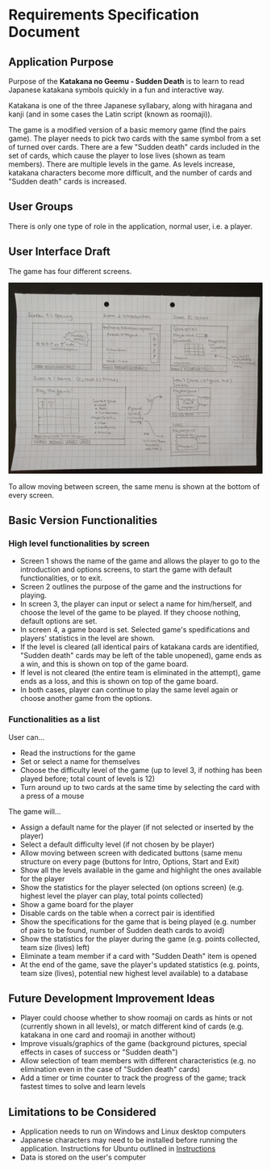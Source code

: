 # Requirements Specification Document 

## Application Purpose

Purpose of the **Katakana no Geemu - Sudden Death** is to learn to read Japanese katakana symbols quickly in a fun and interactive way. 

Katakana is one of the three Japanese syllabary, along with hiragana and kanji (and in some cases the Latin script (known as roomaji)). 

The game is a modified version of a basic memory game (find the pairs game). The player needs to pick two cards with the same symbol from a set of turned over cards. There are a few "Sudden death" cards included in the set of cards, which cause the player to lose lives (shown as team members). There are multiple levels in the game. As levels increase, katakana characters become more difficult, and the number of cards and "Sudden death" cards is increased.

## User Groups

There is only one type of role in the application, normal user, i.e. a player. 

## User Interface Draft

The game has four different screens. 

![Game design document picture](./pictures/game_design_doc_pic.jpg)

To allow moving between screen, the same menu is shown at the bottom of every screen.

## Basic Version Functionalities

### High level functionalities by screen 
* Screen 1 shows the name of the game and allows the player to go to the introduction and options screens, to start the game with default functionalities, or to exit.
* Screen 2 outlines the purpose of the game and the instructions for playing.
* In screen 3, the player can input or select a name for him/herself, and choose the level of the game to be played. If they choose nothing, default options are set.
* In screen 4, a game board is set. Selected game's spedifications and players' statistics in the level are shown.
* If the level is cleared (all identical pairs of katakana cards are identified, "Sudden death" cards may be left of the table unopened), game ends as a win, and this is shown on top of the game board.
* If level is not cleared (the entire team is eliminated in the attempt), game ends as a loss, and this is shown on top of the game board. 
* In both cases, player can continue to play the same level again or choose another game from the options.

### Functionalities as a list
User can...
* Read the instructions for the game
* Set or select a name for themselves
* Choose the difficulty level of the game (up to level 3, if nothing has been played before; total count of levels is 12)
* Turn around up to two cards at the same time by selecting the card with a press of a mouse

The game will...
* Assign a default name for the player (if not selected or inserted by the player)
* Select a default difficulty level (if not chosen by be player)
* Allow moving between screen with dedicated buttons (same menu structure on every page (buttons for Intro, Options, Start and Exit)
* Show all the levels available in the game and highlight the ones available for the player
* Show the statistics for the player selected (on options screen) (e.g. highest level the player can play, total points collected)
* Show a game board for the player
* Disable cards on the table when a correct pair is identified
* Show the specifications for the game that is being played (e.g. number of pairs to be found, number of Sudden death cards to avoid)
* Show the statistics for the player during the game (e.g. points collected, team size (lives) left)
* Eliminate a team member if a card with "Sudden Death" item is opened
* At the end of the game, save the player's updated statistics (e.g. points, team size (lives), potential new highest level available) to a database

## Future Development Improvement Ideas

* Player could choose whether to show roomaji on cards as hints or not (currently shown in all levels), or match different kind of cards (e.g. katakana in one card and roomaji in another without)
* Improve visuals/graphics of the game (background pictures, special effects in cases of success or "Sudden death")
* Allow selection of team members with different characteristics (e.g. no elimination even in the case of "Sudden death" cards)
* Add a timer or time counter to track the progress of the game; track fastest times to solve and learn levels

## Limitations to be Considered

* Application needs to run on Windows and Linux desktop computers
* Japanese characters may need to be installed before running the application. Instructions for Ubuntu outlined in [Instructions](./preliminary_instructions.md)
* Data is stored on the user's computer
